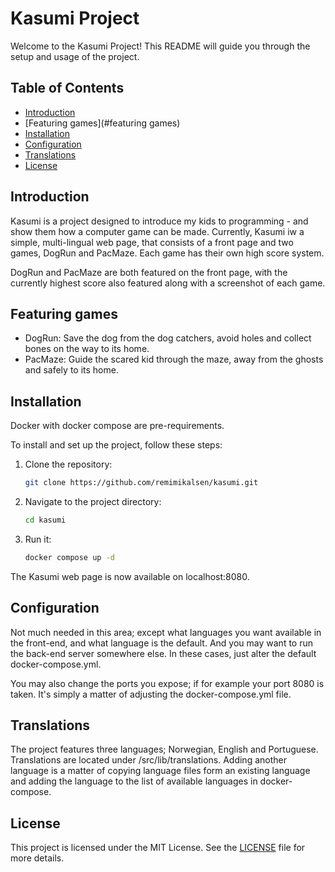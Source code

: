 # Kasumi Project

Welcome to the Kasumi Project! This README will guide you through the setup and usage of the project.

## Table of Contents
- [Introduction](#introduction)
- [Featuring games](#featuring games)
- [Installation](#installation)
- [Configuration](#configuration)
- [Translations](#translations)
- [License](#license)

## Introduction
Kasumi is a project designed to introduce my kids to programming - and show them how a computer game can be made. Currently, Kasumi iw a simple, multi-lingual web page, that consists of a front page and two games, DogRun and PacMaze. Each game has their own high score system.

DogRun and PacMaze are both featured on the front page, with the currently highest score also featured along with a screenshot of each game.

## Featuring games
- DogRun: Save the dog from the dog catchers, avoid holes and collect bones on the way to its home.
- PacMaze: Guide the scared kid through the maze, away from the ghosts and safely to its home.

## Installation
Docker with docker compose are pre-requirements.

To install and set up the project, follow these steps:

1. Clone the repository:
    ```bash
    git clone https://github.com/remimikalsen/kasumi.git
    ```
2. Navigate to the project directory:
    ```bash
    cd kasumi
    ```
3. Run it:
    ```bash
    docker compose up -d
    ```

The Kasumi web page is now available on localhost:8080.


## Configuration
Not much needed in this area; except what languages you want available in the front-end, and what language is the default. And you may want to run the back-end server somewhere else. In these cases, just alter the default docker-compose.yml.

You may also change the ports you expose; if for example your port 8080 is taken. It's simply a matter of adjusting the docker-compose.yml file.


## Translations
The project features three languages; Norwegian, English and Portuguese. Translations are located under /src/lib/translations. Adding another language is a matter of copying language files form an existing language and adding the language to the list of available languages in docker-compose.


## License
This project is licensed under the MIT License. See the [LICENSE](LICENSE) file for more details.
